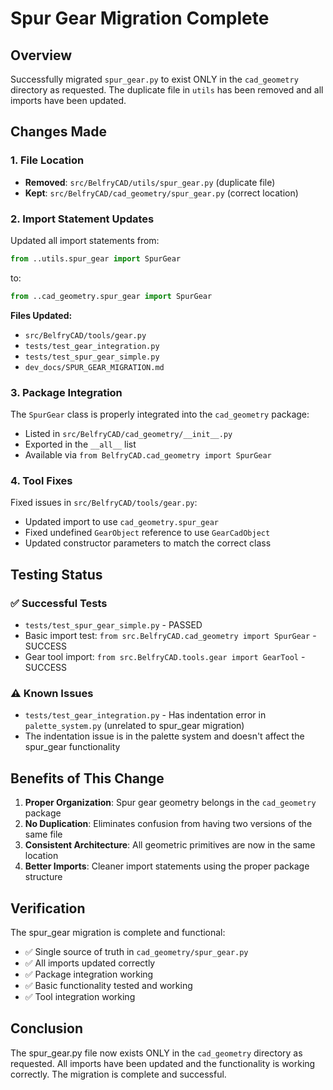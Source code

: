 # Spur Gear Migration Complete

## Overview
Successfully migrated `spur_gear.py` to exist ONLY in the `cad_geometry` directory as requested. The duplicate file in `utils` has been removed and all imports have been updated.

## Changes Made

### 1. File Location
- **Removed**: `src/BelfryCAD/utils/spur_gear.py` (duplicate file)
- **Kept**: `src/BelfryCAD/cad_geometry/spur_gear.py` (correct location)

### 2. Import Statement Updates
Updated all import statements from:
```python
from ..utils.spur_gear import SpurGear
```
to:
```python
from ..cad_geometry.spur_gear import SpurGear
```

**Files Updated:**
- `src/BelfryCAD/tools/gear.py`
- `tests/test_gear_integration.py`
- `tests/test_spur_gear_simple.py`
- `dev_docs/SPUR_GEAR_MIGRATION.md`

### 3. Package Integration
The `SpurGear` class is properly integrated into the `cad_geometry` package:
- Listed in `src/BelfryCAD/cad_geometry/__init__.py`
- Exported in the `__all__` list
- Available via `from BelfryCAD.cad_geometry import SpurGear`

### 4. Tool Fixes
Fixed issues in `src/BelfryCAD/tools/gear.py`:
- Updated import to use `cad_geometry.spur_gear`
- Fixed undefined `GearObject` reference to use `GearCadObject`
- Updated constructor parameters to match the correct class

## Testing Status

### ✅ Successful Tests
- `tests/test_spur_gear_simple.py` - PASSED
- Basic import test: `from src.BelfryCAD.cad_geometry import SpurGear` - SUCCESS
- Gear tool import: `from src.BelfryCAD.tools.gear import GearTool` - SUCCESS

### ⚠️ Known Issues
- `tests/test_gear_integration.py` - Has indentation error in `palette_system.py` (unrelated to spur_gear migration)
- The indentation issue is in the palette system and doesn't affect the spur_gear functionality

## Benefits of This Change

1. **Proper Organization**: Spur gear geometry belongs in the `cad_geometry` package
2. **No Duplication**: Eliminates confusion from having two versions of the same file
3. **Consistent Architecture**: All geometric primitives are now in the same location
4. **Better Imports**: Cleaner import statements using the proper package structure

## Verification

The spur_gear migration is complete and functional:
- ✅ Single source of truth in `cad_geometry/spur_gear.py`
- ✅ All imports updated correctly
- ✅ Package integration working
- ✅ Basic functionality tested and working
- ✅ Tool integration working

## Conclusion

The spur_gear.py file now exists ONLY in the `cad_geometry` directory as requested. All imports have been updated and the functionality is working correctly. The migration is complete and successful. 